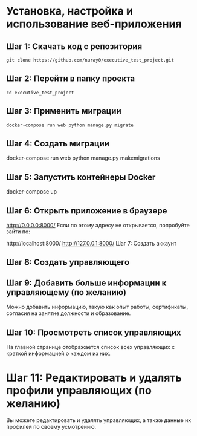# Установка, настройка и использование веб-приложения

## Шаг 1: Скачать код с репозитория
```
git clone https://github.com/nuray0/executive_test_project.git
```

## Шаг 2: Перейти в папку проекта
```
cd executive_test_project
```

## Шаг 3: Применить миграции
```
docker-compose run web python manage.py migrate
```

## Шаг 4: Создать миграции

docker-compose run web python manage.py makemigrations
## Шаг 5: Запустить контейнеры Docker

docker-compose up
## Шаг 6: Открыть приложение в браузере


http://0.0.0.0:8000/
Если по этому адресу не открывается, попробуйте зайти по:

http://localhost:8000/
http://127.0.0.1:8000/
Шаг 7: Создать аккаунт

## Шаг 8: Создать управляющего

## Шаг 9: Добавить больше информации к управляющему (по желанию)

Можно добавить информацию, такую как опыт работы, сертификаты, согласия на занятие должности и образование.

## Шаг 10: Просмотреть список управляющих

На главной странице отображается список всех управляющих с краткой информацией о каждом из них.

# Шаг 11: Редактировать и удалять профили управляющих (по желанию)

Вы можете редактировать и удалять управляющих, а также данные их профилей по своему усмотрению.
